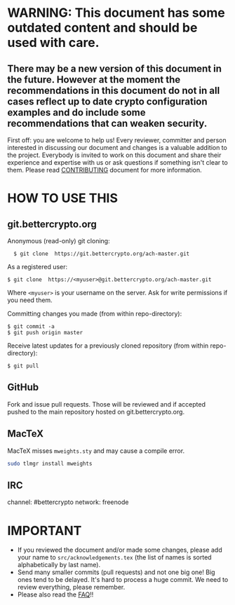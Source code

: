 # WARNING: This document has some outdated content and should be used with care.
## There may be a new version of this document in the future. However at the moment the recommendations in this document do not in all cases reflect up to date crypto configuration examples and do include some recommendations that can weaken security.

First off: you are welcome to help us! Every reviewer, committer and person interested in discussing our document and changes is a valuable addition to the project. Everybody is invited to work on this document and share their experience and expertise with us or ask questions if something isn't clear to them. Please read [CONTRIBUTING](CONTRIBUTING.md) document for more information.

# HOW TO USE THIS

## git.bettercrypto.org
Anonymous (read-only) git cloning:

`  $ git clone  https://git.bettercrypto.org/ach-master.git`


As a registered user:

  `$ git clone  https://<myuser>@git.bettercrypto.org/ach-master.git`

Where `<myuser>` is your username on the server. Ask for write permissions if you need them.


Committing changes you made (from within repo-directory):


```
$ git commit -a
$ git push origin master
```


Receive latest updates for a previously cloned repository (from within repo-directory):

  `$ git pull`

## GitHub
Fork and issue pull requests. Those will be reviewed and if accepted pushed to the main repository hosted on git.bettercrypto.org.

## MacTeX
MacTeX misses `mweights.sty` and may cause a compile error.

```bash
sudo tlmgr install mweights
```

## IRC
channel: #bettercrypto
network: freenode

# IMPORTANT

 * If you reviewed the document and/or made some changes, please add your name to `src/acknowledgements.tex` (the list of names is sorted alphabetically by last name).
 * Send many smaller commits (pull requests) and not one big one! Big ones tend to be delayed. It's hard to process a huge commit. We need to review everything, please remember.
 * Please also read the [FAQ](FAQ.md)!!
